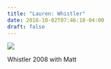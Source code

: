 ```yaml
---
title: "Lauren: Whistler"
date: 2018-10-02T07:46:18-04:00
draft: false
---
```


<img src="/photos/lauren/whistler/one.jpg"/>

Whistler 2008 with Matt
